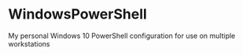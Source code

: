# WindowsPowerShell
My personal Windows 10 PowerShell configuration for use on multiple workstations
